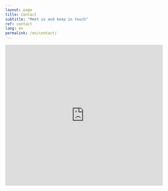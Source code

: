 ```yaml
---
layout: page
title: Contact
subtitle: "Meet us and keep in touch"
ref: contact
lang: en
permalink: /en/contact/
---
```


<iframe src="https://www.google.com/maps/embed?pb=!1m18!1m12!1m3!1d2624.0524491928527!2d2.3296640156749966!3d48.87627667928934!2m3!1f0!2f0!3f0!3m2!1i1024!2i768!4f13.1!3m3!1m2!1s0x47e66e37d2d16f8d%3A0xbb5d248b5dc66214!2sRue+Saint-Lazare%2C+Paris!5e0!3m2!1sfr!2sfr!4v1539555445307" width="100%" height="450" frameborder="0" style="border:0" allowfullscreen></iframe>